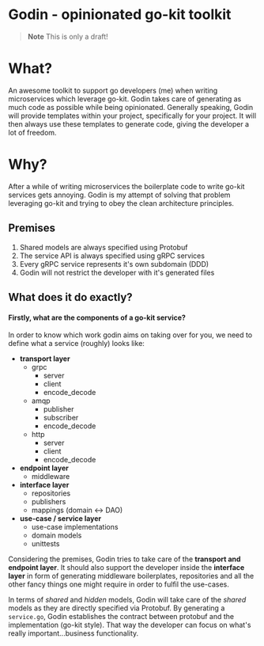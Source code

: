 # Godin - opinionated go-kit toolkit 

> **Note** This is only a draft!

# What?
An awesome toolkit to support go developers (me) when writing microservices which leverage go-kit.
Godin takes care of generating as much code as possible while being opinionated.
Generally speaking, Godin will provide templates within your project, 
specifically for your project. It will then always use these templates 
to generate code, giving the developer a lot of freedom. 


# Why?
After a while of writing microservices the boilerplate code to write go-kit services gets annoying.
Godin is my attempt of solving that problem leveraging go-kit and trying to obey the clean architecture principles.

## Premises
1. Shared models are always specified using Protobuf
2. The service API is always specified using gRPC services
3. Every gRPC service represents it's own subdomain (DDD)
4. Godin will not restrict the developer with it's generated files 

## What does it do exactly?
####  Firstly, what are the components of a go-kit service? 
In order to know which work godin aims on taking over for you, we need to define what a service (roughly) looks like:

* **transport layer**
  + grpc
    - server
    - client
    - encode_decode
  + amqp
    - publisher
    - subscriber
     - encode_decode
  + http
    - server
    - client
    - encode_decode
* **endpoint layer**
  + middleware
* **interface layer**
  + repositories
  + publishers
  + mappings (domain <-> DAO)
* **use-case / service layer**
  + use-case implementations
  + domain models
  + unittests

Considering the premises, Godin tries to take care of the **transport and endpoint layer**. 
It should also support the developer inside the **interface layer** in form of generating middleware boilerplates, repositories and all the other fancy things one might require in order to fulfil the use-cases.

In terms of *shared* and *hidden* models, Godin will take care of the *shared* models as they are directly specified via Protobuf. By generating a `service.go`, Godin establishes the contract between protobuf and the implementation (go-kit style).
That way the developer can focus on what's really important...business functionality.

